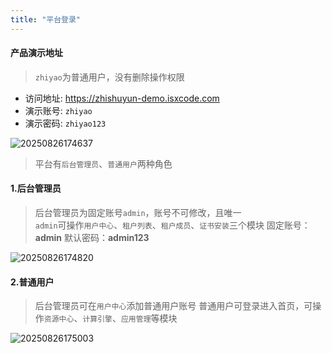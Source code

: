 ```yaml
---
title: "平台登录"
---
```


#### 产品演示地址

> `zhiyao`为普通用户，没有删除操作权限

- 访问地址: https://zhishuyun-demo.isxcode.com 
- 演示账号: `zhiyao`  
- 演示密码: `zhiyao123`

![20250826174637](https://img.isxcode.com/picgo/20250826174637.png)

> 平台有`后台管理员`、`普通用户`两种角色

#### 1.后台管理员
> 后台管理员为固定账号`admin`，账号不可修改，且唯一   
> `admin`可操作`用户中心`、`租户列表`、`租户成员`、`证书安装`三个模块
> 固定账号：**admin**
> 默认密码：**admin123**

![20250826174820](https://img.isxcode.com/picgo/20250826174820.png)

#### 2.普通用户
> 后台管理员可在`用户中心`添加普通用户账号
> 普通用户可登录进入首页，可操作`资源中心`、`计算引擎`、`应用管理`等模块

![20250826175003](https://img.isxcode.com/picgo/20250826175003.png)